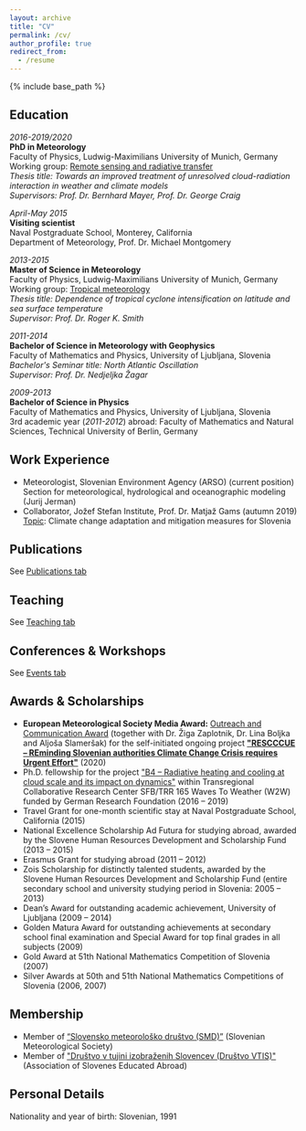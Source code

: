 ```yaml
---
layout: archive
title: "CV"
permalink: /cv/
author_profile: true
redirect_from:
  - /resume
---
```


{% include base_path %}

## Education

_2016-2019/2020_<br/>
**PhD in Meteorology**<br/> 
Faculty of Physics, Ludwig-Maximilians University of Munich, Germany<br/> 
Working group: [Remote sensing and radiative transfer](https://www.en.meteo.physik.uni-muenchen.de/forschung/atmo_fern/index.html)<br/> 
_Thesis title: Towards an improved treatment of unresolved cloud-radiation interaction in weather and climate models_<br/> 
_Supervisors: Prof. Dr. Bernhard Mayer, Prof. Dr. George Craig_

_April-May 2015_<br/> 
**Visiting scientist**<br/> 
Naval Postgraduate School, Monterey, California<br/> 
Department of Meteorology, Prof. Dr. Michael Montgomery

_2013-2015_<br/>
**Master of Science in Meteorology**<br/> 
Faculty of Physics, Ludwig-Maximilians University of Munich, Germany<br/>
Working group: [Tropical meteorology](https://www.en.meteo.physik.uni-muenchen.de/forschung/tropische/index.html)<br/> 
_Thesis title: Dependence of tropical cyclone intensification on latitude and sea surface temperature_<br/> 
_Supervisor: Prof. Dr. Roger K. Smith_

_2011-2014_<br/>
**Bachelor of Science in Meteorology with Geophysics**<br/>
Faculty of Mathematics and Physics, University of Ljubljana, Slovenia<br/> 
_Bachelor's Seminar title: North Atlantic Oscillation_<br/> 
_Supervisor: Prof. Dr. Nedjeljka Žagar_

_2009-2013_<br/>
**Bachelor of Science in Physics**<br/>
Faculty of Mathematics and Physics, University of Ljubljana, Slovenia<br/>
3rd academic year (_2011-2012_) abroad:
Faculty of Mathematics and Natural Sciences, Technical University of Berlin, Germany

## Work Experience
* Meteorologist, Slovenian Environment Agency (ARSO) (current position)<br/> 
Section for meteorological, hydrological and oceanographic modeling (Jurij Jerman)
* Collaborator, Jožef Stefan Institute, Prof. Dr. Matjaž Gams (autumn 2019)<br/>
<ins>Topic</ins>: Climate change adaptation and mitigation measures for Slovenia

## Publications

See [Publications tab](https://ninacrnivec.github.io/publications/)
  
## Teaching

See [Teaching tab](https://ninacrnivec.github.io/teaching/)
  
## Conferences & Workshops

See [Events tab](https://ninacrnivec.github.io/events/)
  
## Awards & Scholarships
* **European Meteorological Society Media Award:** [Outreach and Communication Award](https://www.emetsoc.org/oc2020-for-rescccue-slovenia/) (together with Dr. Žiga Zaplotnik, Dr. Lina Boljka and Aljoša Slameršak) for the self-initiated ongoing project **["RESCCCUE – REminding Slovenian authorities Climate Change Crisis requires Urgent Effort"](https://www.emetsoc.org/wp-content/uploads/2020/06/oc2020_RESCCCUE_project-description.pdf)** (2020)
* Ph.D. fellowship for the project ["B4 – Radiative heating and cooling at cloud scale and its impact on dynamics"](https://w2w.meteo.physik.uni-muenchen.de/research_areas/phase1/b4/index.html) within Transregional Collaborative Research Center SFB/TRR 165 Waves To Weather (W2W) funded by German Research Foundation (2016 – 2019)
* Travel Grant for one-month scientific stay at Naval Postgraduate School, California (2015)
* National Excellence Scholarship Ad Futura for studying abroad, awarded by the Slovene Human Resources Development and Scholarship Fund (2013 – 2015)
* Erasmus Grant for studying abroad (2011 – 2012)
* Zois Scholarship for distinctly talented students, awarded by the Slovene Human Resources Development and Scholarship Fund (entire secondary school and university studying period in Slovenia: 2005 – 2013)
* Dean’s Award for outstanding academic achievement, University of Ljubljana (2009 – 2014)
* Golden Matura Award for outstanding achievements at secondary school final examination and Special Award for top final grades in all subjects (2009)
* Gold Award at 51th National Mathematics Competition of Slovenia (2007)
* Silver Awards at 50th and 51th National Mathematics Competitions of Slovenia (2006, 2007)
  
## Membership

* Member of [“Slovensko meteorološko društvo (SMD)”](http://www.smd.v-izdelavi.si/domov/) (Slovenian Meteorological Society)
* Member of ["Društvo v tujini izobraženih Slovencev (Društvo VTIS)"](https://www.drustvovtis.si/) (Association of Slovenes Educated Abroad) 

## Personal Details

Nationality and year of birth: Slovenian, 1991

